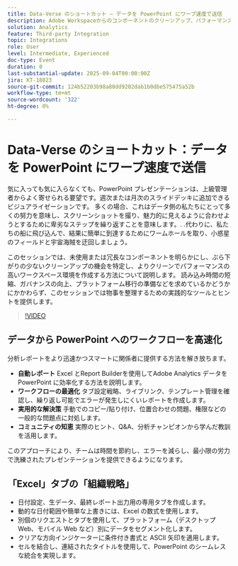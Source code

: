 ```yaml
---
title: Data-Verse のショートカット – データを PowerPoint にワープ速度で送信
description: Adobe Workspaceからのコンポーネントのクリーンアップ、パフォーマンスの向上、データエクスポートの効率化に関するヒントを使用して、PowerPoint のレポート機能を高速化します。
solution: Analytics
feature: Third-party Integration
topic: Integrations
role: User
level: Intermediate, Experienced
doc-type: Event
duration: 0
last-substantial-update: 2025-09-04T00:00:00Z
jira: KT-18823
source-git-commit: 124b52203b98a80dd9202dab1b0dbe575475a52b
workflow-type: tm+mt
source-wordcount: '322'
ht-degree: 0%

---
```



# Data-Verse のショートカット：データを PowerPoint にワープ速度で送信

気に入っても気に入らなくても、PowerPoint プレゼンテーションは、上級管理者からよく寄せられる要望です。週次または月次のスライドデッキに追加できるビジュアライゼーションです。 多くの場合、これはデータ側の私たちにとって多くの努力を意味し、スクリーンショットを撮り、魅力的に見えるように合わせようとするために卑劣なステップを繰り返すことを意味します。. .代わりに、私たちの船に飛び込んで、結果に簡単に到達するためにワームホールを取り、小惑星のフィールドと宇宙海賊を迂回しましょう。

このセッションでは、未使用または冗長なコンポーネントを明らかにし、ぶら下がりの少ないクリーンアップの機会を特定し、よりクリーンでパフォーマンスの高いワークスペース環境を作成する方法について説明します。 読み込み時間の短縮、ガバナンスの向上、プラットフォーム移行の準備などを求めているかどうかにかかわらず、このセッションでは物事を整理するための実践的なツールとヒントを提供します。

>[!VIDEO](https://video.tv.adobe.com/v/3471119/?learn=on&enablevpops)

## データから PowerPoint へのワークフローを高速化

分析レポートをより迅速かつスマートに関係者に提供する方法を解き放ちます。

* **自動レポート** Excel とReport Builderを使用してAdobe Analytics データを PowerPoint に効率化する方法を説明します。
* **ワークフローの最適化** タブ設定戦略、ライブリンク、テンプレート管理を確認し、繰り返し可能でエラーが発生しにくいレポートを作成します。
* **実用的な解決策** 手動でのコピー/貼り付け、位置合わせの問題、権限などの一般的な問題点に対処します。
* **コミュニティの知恵** 実際のヒント、Q&amp;A、分析チャンピオンから学んだ教訓を活用します。

このアプローチにより、チームは時間を節約し、エラーを減らし、最小限の労力で洗練されたプレゼンテーションを提供できるようになります。

## 「Excel」タブの「組織戦略」

* 日付設定、生データ、最終レポート出力用の専用タブを作成します。
* 動的な日付範囲や簡単な上書きには、Excel の数式を使用します。
* 別個のリクエストとタブを使用して、プラットフォーム（デスクトップ Web、モバイル Web など）別にデータをセグメント化します。
* クリアな方向インジケーターに条件付き書式と ASCII 矢印を適用します。
* セルを結合し、連結されたタイトルを使用して、PowerPoint のシームレスな統合を実現します。
